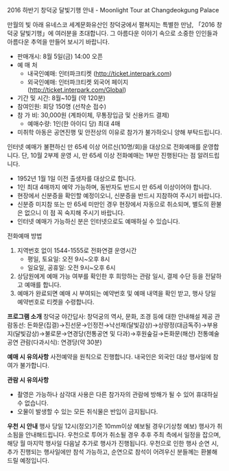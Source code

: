 2016 하반기 창덕궁 달빛기행 안내 - Moonlight Tour at Changdeokgung Palace

만월의 빛 아래 유네스코 세계문화유산인 창덕궁에서 펼쳐지는 특별한 만남, 「2016 창덕궁 달빛기행」에 여러분을 초대합니다. 그 아름다운 이야기 속으로 소중한 인인들과 아름다운 추억을 만들어 보시기 바랍니다.

- 판매개시: 8월 5일(금) 14:00 오픈
- 예 매 처
  - 내국인예매: 인터파크티켓 (http://ticket.interpark.com)
  - 외국인예매: 인터파크티켓 외국어 페이지 (http://ticket.interpark.com/Global)
- 기간 및 시간: 8월~10월 (약 120분)
- 참여인원: 회당 150명 (선착순 접수)
- 참 가 비: 30,000원 (계좌이체, 무통장입금 및 신용카드 결제)
  - 예매수량: 1인(한 아이디 당) 최대 4매
- 미취학 아동은 공연진행 및 안전상의 이유로 참가가 불가하오니 양해 부탁드립니다.

인터넷 예매가 불편하신 만 65세 이상 어르신(10명/회)을 대상으로 전화예매를 운영합니다. 단, 10월 2부제 운영 시, 만 65세 이상 전화예매는 1부만 진행된다는 점 알려드립니다.
- 1952년 1월 1일 이전 출생자를 대상으로 합니다.
- 1인 최대 4매까지 예약 가능하며, 동반자도 반드시 만 65세 이상이어야 합니다.
- 현장에서 신분증을 확인할 예정이오니, 신분증을 반드시 지참하여 주시기 바랍니다.
- 신분증 미지참 또는 만 65세 미만인 경우 현장에서 자동으로 취소되며, 별도의 환불은 없으니 이 점 꼭 숙지해 주시기 바랍니다.
- 인터넷 예매가 가능하신 분은 인터넷으로도 예매하실 수 있습니다.

전화예매 방법
1) 지역번호 없이 1544-1555로 전화연결
   운영시간
   - 평일, 토요일: 오전 9시~오후 8시
   - 일요일, 공휴일: 오전 9시~오후 6시
2) 상담원에게 예매 가능 여부를 확인한 후 희망하는 관람 일시, 결제 수단 등을 전달하고 예매를 합니다.
3) 예매가 완료되면 예매 시 부여되는 예약번호 및 예매 내역을 확인 받고, 행사 당일 예약번호로 티켓을 수령합니다.

**프로그램 소개**
창덕궁 야간답사: 창덕궁의 역사, 문화, 조경 등에 대한 안내해설 제공
관람동선: 돈화문(집결)→진선문→인정전→낙선재(달빛감상)→상량정(대금독주)→부용지(달빛감상)→불로문→연경당(전통공연 및 다과)→후원숲길→돈화문(해산)
전통예술공연 관람(다과시식): 연경당(약 30분)

**예매 시 유의사항**
사전예약을 원칙으로 진행합니다. 내국인은 외국인 대상 행사일에 참여가 불가합니다.

**관람 시 유의사항**
- 촬영은 가능하나 삼각대 사용은 다른 참가자의 관람에 방해가 될 수 있어 휴대하실 수 없습니다.
- 오물이 발생할 수 있는 모든 취식물은 반입이 금지됩니다.

**우천 시 안내**
행사 당일 12시(정오)기준 10mm이상 예보될 경우(기상청 예보) 행사가 취소됨을 안내해드립니다. 우천으로 투어가 취소될 경우 추후 주최 측에서 일정을 잡으며, 해당 월 마지막 행사일 다음날 추가로 행사가 진행됩니다. 우천으로 인한 행사 순연 시, 추가 진행되는 행사일에만 참석 가능하고, 순연으로 참석이 어려우신 분들께는 환불해 드릴 예정입니다.